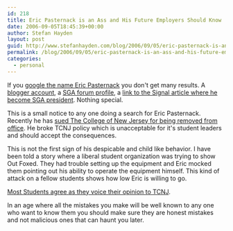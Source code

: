 ```yaml
---
id: 218
title: Eric Pasternack is an Ass and His Future Employers Should Know
date: 2006-09-05T18:45:39+00:00
author: Stefan Hayden
layout: post
guid: http://www.stefanhayden.com/blog/2006/09/05/eric-pasternack-is-an-ass-and-his-future-employers-should-know/
permalink: /blog/2006/09/05/eric-pasternack-is-an-ass-and-his-future-employers-should-know/
categories:
  - personal
---
```

<p>If you <a href="http://www.google.com/search?q=Eric+Pasternack+&start=0&ie=utf-8&oe=utf-8&client=firefox-a&rls=org.mozilla:en-US:official">google the name Eric Pasternack</a> you don't get many results. A <a href="http://redstateaspirant.blogspot.com/">blogger account</a>, a <a href="http://www.tcnj.edu/~sga/phpBB2/profile.php?mode=viewprofile&u=31&sid=cbeb5dfb4e0889c58f69e8e09304e71f">SGA forum profile</a>, a <a href="http://www.signal-online.net/media/storage/paper771/news/2006/04/26/News/New-Members.Welcomes.As.The.Old.Say.Goodbye-1876501.shtml?norewrite200609051942&sourcedomain=www.signal-online.net">link to the Signal article where he become SGA president</a>. Nothing special.</p>
<p>This is a small notice to any one doing a search for Eric Pasternack. Recently he has <a href="http://media.www.signal-online.net/media/storage/paper771/news/2006/08/30/News/Pasternack.Brings.Lawsuit.Against.College-2250277.shtml?sourcedomain=www.signal-online.net&MIIHost=media.collegepublisher.com">sued The College of New Jersey for being removed from office</a>. He broke TCNJ policy which is unacceptable for it's student leaders and should accept the consequences.</p>
<p>This is not the first sign of his despicable and child like behavior. I have been told a story where a liberal student organization was trying to show Out Foxed. They had trouble setting up the equipment and Eric mocked them pointing out his ability to operate the equipment himself. This kind of attack on a fellow students shows how low Eric is willing to go.</p>
<p><a href="http://media.www.signal-online.net/media/storage/paper771/news/2006/09/06/Editorial/Letters-2257381.shtml?sourcedomain=www.signal-online.net&MIIHost=media.collegepublisher.com">Most Students agree as they voice their opinion to TCNJ</a>.</p>
<p>In an age where all the mistakes you make will be well known to any one who want to know them you should make sure they are honest mistakes and not malicious ones that can haunt you later.</p>
